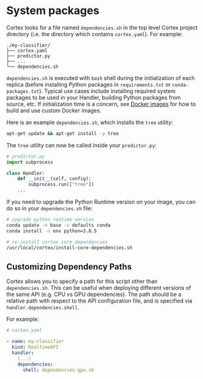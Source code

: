 # System packages

Cortex looks for a file named `dependencies.sh` in the top level Cortex project directory (i.e. the directory which contains `cortex.yaml`). For example:

```text
./my-classifier/
├── cortex.yaml
├── predictor.py
├── ...
└── dependencies.sh
```

`dependencies.sh` is executed with `bash` shell during the initialization of each replica (before installing Python packages in `requirements.txt` or `conda-packages.txt`). Typical use cases include installing required system packages to be used in your Handler, building Python packages from source, etc. If initialization time is a concern, see [Docker images](images.md) for how to build and use custom Docker images.

Here is an example `dependencies.sh`, which installs the `tree` utility:

```bash
apt-get update && apt-get install -y tree
```

The `tree` utility can now be called inside your `predictor.py`:

```python
# predictor.py
import subprocess

class Handler:
    def __init__(self, config):
        subprocess.run(["tree"])
    ...
```

If you need to upgrade the Python Runtime version on your image, you can do so in your `dependencies.sh` file:

```bash
# upgrade python runtime version
conda update -n base -c defaults conda
conda install -n env python=3.8.5

# re-install cortex core dependencies
/usr/local/cortex/install-core-dependencies.sh
```

## Customizing Dependency Paths

Cortex allows you to specify a path for this script other than `dependencies.sh`. This can be useful when deploying
different versions of the same API (e.g. CPU vs GPU dependencies). The path should be a relative path with respect
to the API configuration file, and is specified via `handler.dependencies.shell`.

For example:

```yaml
# cortex.yaml

- name: my-classifier
  kind: RealtimeAPI
  handler:
    (...)
    dependencies:
      shell: dependencies-gpu.sh
```
